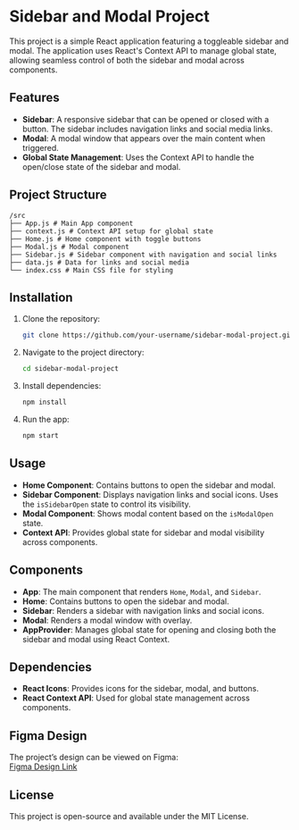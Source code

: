 # Sidebar and Modal Project

This project is a simple React application featuring a toggleable sidebar and modal. The application uses React's Context API to manage global state, allowing seamless control of both the sidebar and modal across components.

## Features

- **Sidebar**: A responsive sidebar that can be opened or closed with a button. The sidebar includes navigation links and social media links.
- **Modal**: A modal window that appears over the main content when triggered.
- **Global State Management**: Uses the Context API to handle the open/close state of the sidebar and modal.

## Project Structure

    /src
    ├── App.js # Main App component
    ├── context.js # Context API setup for global state
    ├── Home.js # Home component with toggle buttons
    ├── Modal.js # Modal component
    ├── Sidebar.js # Sidebar component with navigation and social links
    ├── data.js # Data for links and social media
    └── index.css # Main CSS file for styling

## Installation

1. Clone the repository:

   ```bash
   git clone https://github.com/your-username/sidebar-modal-project.git
   ```

2. Navigate to the project directory:

   ```bash
   cd sidebar-modal-project
   ```

3. Install dependencies:

   ```bash
   npm install
   ```

4. Run the app:

   ```bash
   npm start
   ```

## Usage

- **Home Component**: Contains buttons to open the sidebar and modal.
- **Sidebar Component**: Displays navigation links and social icons. Uses the `isSidebarOpen` state to control its visibility.
- **Modal Component**: Shows modal content based on the `isModalOpen` state.
- **Context API**: Provides global state for sidebar and modal visibility across components.

## Components

- **App**: The main component that renders `Home`, `Modal`, and `Sidebar`.
- **Home**: Contains buttons to open the sidebar and modal.
- **Sidebar**: Renders a sidebar with navigation links and social icons.
- **Modal**: Renders a modal window with overlay.
- **AppProvider**: Manages global state for opening and closing both the sidebar and modal using React Context.

## Dependencies

- **React Icons**: Provides icons for the sidebar, modal, and buttons.
- **React Context API**: Used for global state management across components.

## Figma Design

The project’s design can be viewed on Figma:  
[Figma Design Link](https://www.figma.com/design/cFyEiRb6jQdVIVK9M5eoe6/Sidebar-and-modal?node-id=0-1&node-type=canvas&t=tMRyhMPoO17qAZiW-0)

## License

This project is open-source and available under the MIT License.
